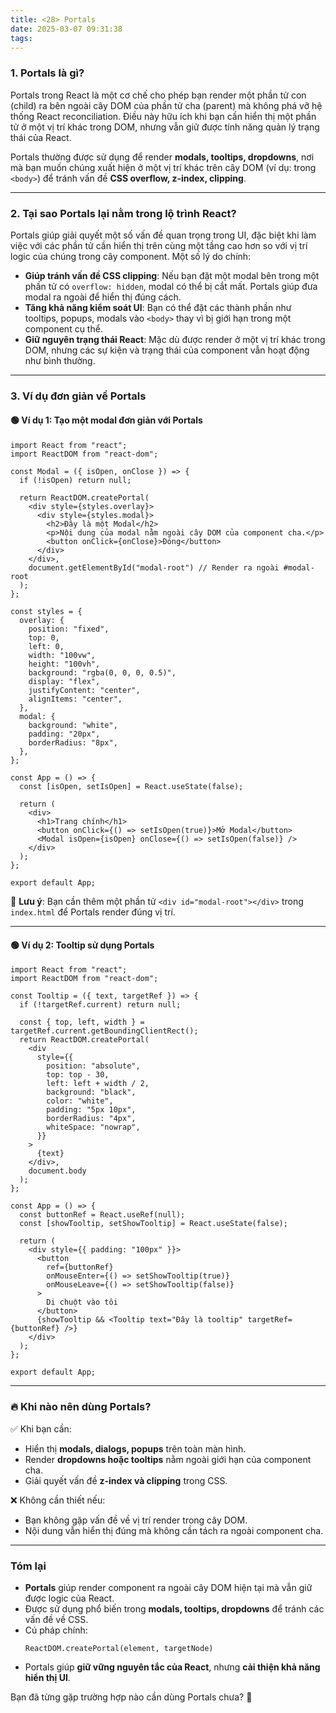 ```yaml
---
title: <28> Portals
date: 2025-03-07 09:31:38
tags:
---
```

### 1. **Portals là gì?**
Portals trong React là một cơ chế cho phép bạn render một phần tử con (child) ra bên ngoài cây DOM của phần tử cha (parent) mà không phá vỡ hệ thống React reconciliation. Điều này hữu ích khi bạn cần hiển thị một phần tử ở một vị trí khác trong DOM, nhưng vẫn giữ được tính năng quản lý trạng thái của React.

Portals thường được sử dụng để render **modals, tooltips, dropdowns**, nơi mà bạn muốn chúng xuất hiện ở một vị trí khác trên cây DOM (ví dụ: trong `<body>`) để tránh vấn đề **CSS overflow, z-index, clipping**.

---

### 2. **Tại sao Portals lại nằm trong lộ trình React?**
Portals giúp giải quyết một số vấn đề quan trọng trong UI, đặc biệt khi làm việc với các phần tử cần hiển thị trên cùng một tầng cao hơn so với vị trí logic của chúng trong cây component. Một số lý do chính:
- **Giúp tránh vấn đề CSS clipping**: Nếu bạn đặt một modal bên trong một phần tử có `overflow: hidden`, modal có thể bị cắt mất. Portals giúp đưa modal ra ngoài để hiển thị đúng cách.
- **Tăng khả năng kiểm soát UI**: Bạn có thể đặt các thành phần như tooltips, popups, modals vào `<body>` thay vì bị giới hạn trong một component cụ thể.
- **Giữ nguyên trạng thái React**: Mặc dù được render ở một vị trí khác trong DOM, nhưng các sự kiện và trạng thái của component vẫn hoạt động như bình thường.

---

### 3. **Ví dụ đơn giản về Portals**
#### 🟢 **Ví dụ 1: Tạo một modal đơn giản với Portals**
```tsx
import React from "react";
import ReactDOM from "react-dom";

const Modal = ({ isOpen, onClose }) => {
  if (!isOpen) return null;

  return ReactDOM.createPortal(
    <div style={styles.overlay}>
      <div style={styles.modal}>
        <h2>Đây là một Modal</h2>
        <p>Nội dung của modal nằm ngoài cây DOM của component cha.</p>
        <button onClick={onClose}>Đóng</button>
      </div>
    </div>,
    document.getElementById("modal-root") // Render ra ngoài #modal-root
  );
};

const styles = {
  overlay: {
    position: "fixed",
    top: 0,
    left: 0,
    width: "100vw",
    height: "100vh",
    background: "rgba(0, 0, 0, 0.5)",
    display: "flex",
    justifyContent: "center",
    alignItems: "center",
  },
  modal: {
    background: "white",
    padding: "20px",
    borderRadius: "8px",
  },
};

const App = () => {
  const [isOpen, setIsOpen] = React.useState(false);

  return (
    <div>
      <h1>Trang chính</h1>
      <button onClick={() => setIsOpen(true)}>Mở Modal</button>
      <Modal isOpen={isOpen} onClose={() => setIsOpen(false)} />
    </div>
  );
};

export default App;
```
📝 **Lưu ý**: Bạn cần thêm một phần tử `<div id="modal-root"></div>` trong `index.html` để Portals render đúng vị trí.

---

#### 🟢 **Ví dụ 2: Tooltip sử dụng Portals**
```tsx
import React from "react";
import ReactDOM from "react-dom";

const Tooltip = ({ text, targetRef }) => {
  if (!targetRef.current) return null;

  const { top, left, width } = targetRef.current.getBoundingClientRect();
  return ReactDOM.createPortal(
    <div
      style={{
        position: "absolute",
        top: top - 30,
        left: left + width / 2,
        background: "black",
        color: "white",
        padding: "5px 10px",
        borderRadius: "4px",
        whiteSpace: "nowrap",
      }}
    >
      {text}
    </div>,
    document.body
  );
};

const App = () => {
  const buttonRef = React.useRef(null);
  const [showTooltip, setShowTooltip] = React.useState(false);

  return (
    <div style={{ padding: "100px" }}>
      <button
        ref={buttonRef}
        onMouseEnter={() => setShowTooltip(true)}
        onMouseLeave={() => setShowTooltip(false)}
      >
        Di chuột vào tôi
      </button>
      {showTooltip && <Tooltip text="Đây là tooltip" targetRef={buttonRef} />}
    </div>
  );
};

export default App;
```

---

### 🔥 **Khi nào nên dùng Portals?**
✅ Khi bạn cần:
- Hiển thị **modals, dialogs, popups** trên toàn màn hình.
- Render **dropdowns hoặc tooltips** nằm ngoài giới hạn của component cha.
- Giải quyết vấn đề **z-index và clipping** trong CSS.

❌ Không cần thiết nếu:
- Bạn không gặp vấn đề về vị trí render trong cây DOM.
- Nội dung vẫn hiển thị đúng mà không cần tách ra ngoài component cha.

---

### **Tóm lại**
- **Portals** giúp render component ra ngoài cây DOM hiện tại mà vẫn giữ được logic của React.
- Được sử dụng phổ biến trong **modals, tooltips, dropdowns** để tránh các vấn đề về CSS.
- Cú pháp chính:  
  ```tsx
  ReactDOM.createPortal(element, targetNode)
  ```
- Portals giúp **giữ vững nguyên tắc của React**, nhưng **cải thiện khả năng hiển thị UI**.

Bạn đã từng gặp trường hợp nào cần dùng Portals chưa? 🚀